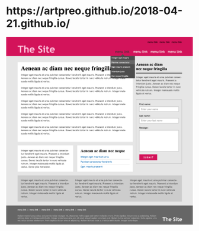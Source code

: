 <h1>https://artpreo.github.io/2018-04-21.github.io/</h1>
<img src="sample-site.png" alt="sample-site">
